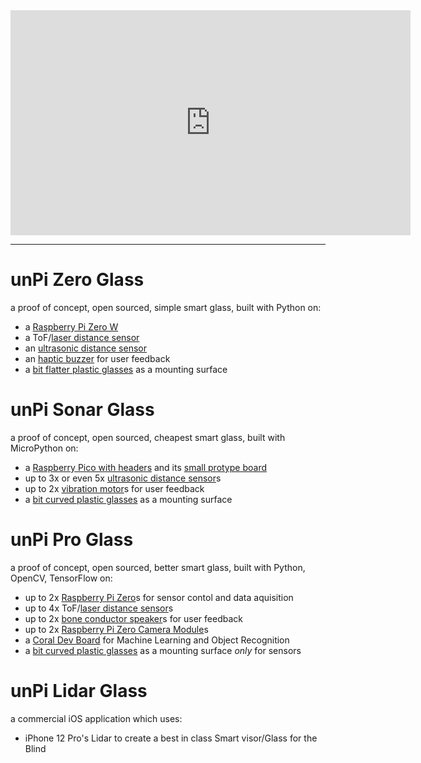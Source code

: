 <iframe src="https://player.vimeo.com/video/502333479" width="640" height="360" frameborder="0" allow="autoplay; fullscreen; picture-in-picture" allowfullscreen></iframe>

----

# unPi Zero Glass
a proof of concept, open sourced, simple smart glass, built with Python on:
- a [Raspberry Pi Zero W](https://www.raspberrypi.org/products/raspberry-pi-zero-w/)
- a ToF/[laser distance sensor](https://shop.pimoroni.com/products/vl53l1x-breakout)
- an [ultrasonic distance sensor](https://shop.pimoroni.com/products/ultrasonic-distance-sensor-breakout)
- an [haptic buzzer](https://shop.pimoroni.com/products/drv2605l-linear-actuator-haptic-breakout) for user feedback
- a [bit flatter plastic glasses](https://www.amazon.de/gp/product/B00KM0QLCY/) as a mounting surface

# unPi Sonar Glass
a proof of concept, open sourced, cheapest smart glass, built with MicroPython on:
- a [Raspberry Pico with headers](https://shop.pimoroni.com/products/raspberry-pi-pico?variant=32402092326995) and its [small protype board](https://shop.pimoroni.com/products/pico-proto)
- up to 3x or even 5x [ultrasonic distance sensor](https://shop.4tronix.co.uk/collections/sensors/products/hc-sr04p-low-voltage-ultrasonic-distance-sensor)s
- up to 2x [vibration motor](https://shop.pimoroni.com/products/vibration-motor-11-6x4-6x4-8mm)s for user feedback
- a [bit curved plastic glasses](https://www.amazon.de/gp/product/B0865YXFWH/) as a mounting surface

# unPi Pro Glass
a proof of concept, open sourced, better smart glass, built with Python, OpenCV, TensorFlow on:
- up to 2x [Raspberry Pi Zero](https://www.raspberrypi.org/products/raspberry-pi-zero/)s for sensor contol and data aquisition
- up to 4x ToF/[laser distance sensor](https://shop.pimoroni.com/products/vl53l1x-breakout)s
- up to 2x [bone conductor speaker](https://shop.pimoroni.com/products/adafruit-bone-conductor-transducer-with-wires-8-ohm-1-watt)s for user feedback
- up to 2x [Raspberry Pi Zero Camera Module](https://shop.pimoroni.com/products/raspberry-pi-zero-camera-module?variant=37751082058)s
- a [Coral Dev Board](https://coral.ai/products/dev-board/) for Machine Learning and Object Recognition
- a [bit curved plastic glasses](https://www.amazon.de/gp/product/B0865YXFWH/) as a mounting surface _only_ for sensors

# unPi Lidar Glass
a commercial iOS application which uses:
- iPhone 12 Pro's Lidar to create a best in class Smart visor/Glass for the Blind
